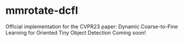 # mmrotate-dcfl
Official implementation for the CVPR23 paper: Dynamic Coarse-to-Fine Learning for Oriented Tiny Object Detection
Coming soon!
